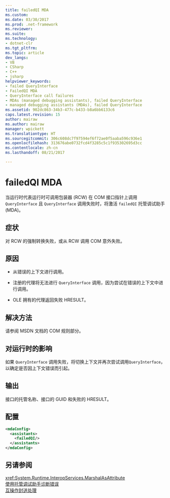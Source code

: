 ```yaml
---
title: failedQI MDA
ms.custom: 
ms.date: 03/30/2017
ms.prod: .net-framework
ms.reviewer: 
ms.suite: 
ms.technology:
- dotnet-clr
ms.tgt_pltfrm: 
ms.topic: article
dev_langs:
- VB
- CSharp
- C++
- jsharp
helpviewer_keywords:
- failed QueryInterface
- FailedQI MDA
- QueryInterface call failures
- MDAs (managed debugging assistants), failed QueryInterface
- managed debugging assistants (MDAs), failed QueryInterface
ms.assetid: 902dc863-34b3-477c-b433-b8a6bb6133c6
caps.latest.revision: 15
author: mairaw
ms.author: mairaw
manager: wpickett
ms.translationtype: HT
ms.sourcegitcommit: 306c608dc7f97594ef6f72ae0f5aaba596c936e1
ms.openlocfilehash: 313676abe0732fcd4f3285c5c1f935302695d3cc
ms.contentlocale: zh-cn
ms.lasthandoff: 08/21/2017

---
```

# <a name="failedqi-mda"></a>failedQI MDA
当运行时代表运行时可调用包装器 (RCW) 在 COM 接口指针上调用 `QueryInterface` 且 `QueryInterface` 调用失败时，将激活 `failedQI` 托管调试助手 (MDA)。  
  
## <a name="symptoms"></a>症状  
 对 RCW 的强制转换失败，或从 RCW 调用 COM 意外失败。  
  
## <a name="cause"></a>原因  
  
-   从错误的上下文进行调用。  
  
-   注册的代理将无法进行 `QueryInterface` 调用，因为尝试在错误的上下文中进行调用。  
  
-   OLE 拥有的代理返回失败 HRESULT。  
  
## <a name="resolution"></a>解决方法  
 请参阅 MSDN 文档的 COM 规则部分。  
  
## <a name="effect-on-the-runtime"></a>对运行时的影响  
 如果 `QueryInterface` 调用失败，将切换上下文并再次尝试调用`QueryInterface`，以确定是否因上下文错误而引起。  
  
## <a name="output"></a>输出  
 接口的托管名称、接口的 GUID 和失败的 HRESULT。  
  
## <a name="configuration"></a>配置  
  
```xml  
<mdaConfig>  
  <assistants>  
    <failedQI/>  
  </assistants>  
</mdaConfig>  
```  
  
## <a name="see-also"></a>另请参阅  
 <xref:System.Runtime.InteropServices.MarshalAsAttribute>   
 [使用托管调试助手诊断错误](../../../docs/framework/debug-trace-profile/diagnosing-errors-with-managed-debugging-assistants.md)   
 [互操作封送处理](../../../docs/framework/interop/interop-marshaling.md)

